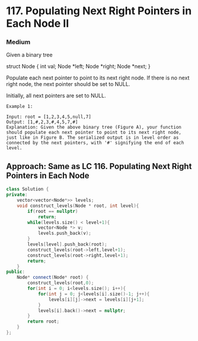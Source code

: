 # 117. Populating Next Right Pointers in Each Node II
### Medium

Given a binary tree

struct Node {
  int val;
  Node *left;
  Node *right;
  Node *next;
}

Populate each next pointer to point to its next right node. If there is no next right node, the next pointer should be set to NULL.

Initially, all next pointers are set to NULL.

    Example 1:

    Input: root = [1,2,3,4,5,null,7]
    Output: [1,#,2,3,#,4,5,7,#]
    Explanation: Given the above binary tree (Figure A), your function should populate each next pointer to point to its next right node, just like in Figure B. The serialized output is in level order as connected by the next pointers, with '#' signifying the end of each level.

## Approach: Same as LC 116. Populating Next Right Pointers in Each Node
```cpp
class Solution {
private:
    vector<vector<Node*>> levels;
    void construct_levels(Node * root, int level){
        if(root == nullptr)
            return;
        while(levels.size() < level+1){
            vector<Node *> v;
            levels.push_back(v);
        }
        levels[level].push_back(root);
        construct_levels(root->left,level+1);
        construct_levels(root->right,level+1);
        return;
    }
public:
    Node* connect(Node* root) {
        construct_levels(root,0);
        for(int i = 0; i<levels.size(); i++){
            for(int j = 0; j<levels[i].size()-1; j++){
                levels[i][j]->next = levels[i][j+1];
            }
            levels[i].back()->next = nullptr;
        }
        return root;
    }
};
```